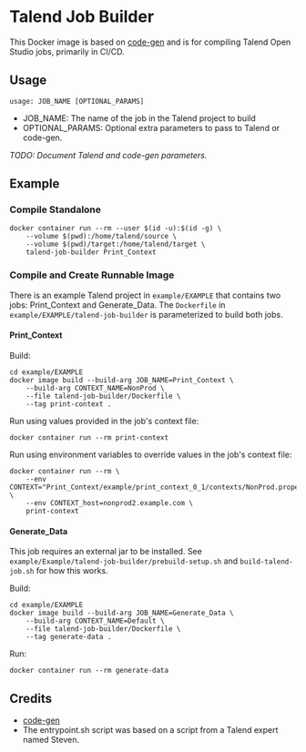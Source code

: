 # Talend Job Builder

This Docker image is based on [code-gen](https://github.com/TalendStuff/code-gen/) and is for compiling 
Talend Open Studio jobs, primarily in CI/CD.

## Usage

    usage: JOB_NAME [OPTIONAL_PARAMS]
- JOB_NAME: The name of the job in the Talend project to build
- OPTIONAL_PARAMS: Optional extra parameters to pass to Talend or code-gen.
  
*TODO: Document Talend and code-gen parameters.*

## Example

### Compile Standalone

    docker container run --rm --user $(id -u):$(id -g) \
        --volume $(pwd):/home/talend/source \
        --volume $(pwd)/target:/home/talend/target \
        talend-job-builder Print_Context

### Compile and Create Runnable Image

There is an example Talend project in `example/EXAMPLE` that contains two jobs: Print_Context and Generate_Data. The
`Dockerfile` in `example/EXAMPLE/talend-job-builder` is parameterized to build both jobs.

#### Print_Context

Build:

    cd example/EXAMPLE
    docker image build --build-arg JOB_NAME=Print_Context \
        --build-arg CONTEXT_NAME=NonProd \
        --file talend-job-builder/Dockerfile \
        --tag print-context .

Run using values provided in the job's context file:

    docker container run --rm print-context

Run using environment variables to override values in the job's context file:

    docker container run --rm \
        --env CONTEXT="Print_Context/example/print_context_0_1/contexts/NonProd.properties" \
        --env CONTEXT_host=nonprod2.example.com \
        print-context

#### Generate_Data

This job requires an external jar to be installed. See `example/Example/talend-job-builder/prebuild-setup.sh` and
`build-talend-job.sh` for how this works.

Build:

    cd example/EXAMPLE 
    docker image build --build-arg JOB_NAME=Generate_Data \
        --build-arg CONTEXT_NAME=Default \
        --file talend-job-builder/Dockerfile \
        --tag generate-data .

Run:

    docker container run --rm generate-data

## Credits

- [code-gen](https://github.com/TalendStuff/code-gen/)
- The entrypoint.sh script was based on a script from a Talend expert named Steven.
